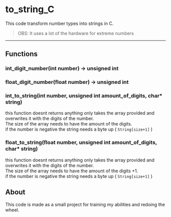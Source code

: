 # to_string_C

This code transform number types into strings in C.
> OBS: It uses a lot of the hardware for extreme numbers

---

## Functions


### int_digit_number(int number) -> unsigned int

### float_digit_number(float number) -> unsigned int

### int_to_string(int number, unsigned int amount_of_digits, char* string)
this function doesnt returns anything only takes the array provided and overwrites it with the digits of the number.  
The size of the array needs to have the amount of the digits.  
if the number is negative the string needs a byte up ( `String[size+1]` )  

### float_to_string(float number, unsigned int amount_of_digits, char* string)
this function doesnt returns anything only takes the array provided and overwrites it with the digits of the number.  
The size of the array needs to have the amount of the digits +1.  
if the number is negative the string needs a byte up ( `String[size+1]` )  

## About

This code is made as a small project for training my abilities and redoing the wheel.
